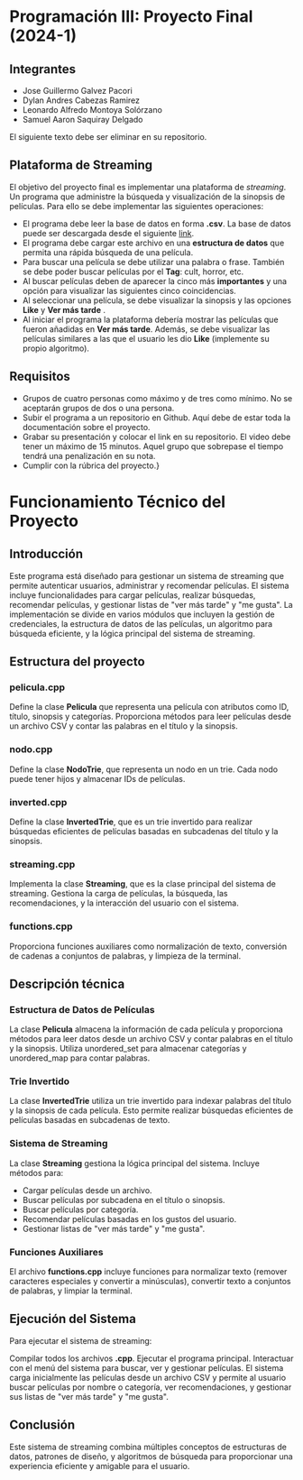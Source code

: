 # Programación III: Proyecto Final (2024-1)

## Integrantes
* Jose Guillermo Galvez Pacori
* Dylan Andres Cabezas Ramirez
* Leonardo Alfredo Montoya Solórzano
* Samuel Aaron Saquiray Delgado

El siguiente texto debe ser eliminar en su repositorio.

## Plataforma de Streaming
El objetivo del proyecto final es implementar una plataforma de *streaming*. Un programa que administre la búsqueda y visualización de la sinopsis de películas. Para ello se debe implementar las siguientes operaciones:

* El programa debe leer la base de datos en forma **.csv**. La base de datos puede ser descargada desde el siguiente [link](https://drive.google.com/file/d/1iusSIbmXJW_OUBm6X7Ik593rgCGPCPza/view?usp=sharing).
* El programa debe cargar este archivo en una **estructura de datos** que permita una rápida búsqueda de una película.
* Para buscar una película se debe utilizar una palabra o frase. También se debe poder buscar películas por el **Tag**: cult, horror, etc.
* Al buscar películas deben de aparecer la cinco más **importantes** y una opción para visualizar las siguientes cinco coincidencias.
* Al seleccionar una película, se debe visualizar la sinopsis y las opciones **Like** y **Ver más tarde** .
* Al iniciar el programa la plataforma debería mostrar las películas que fueron añadidas en **Ver más tarde**. Además, se debe visualizar las películas similares a las que el usuario les dio **Like** (implemente su propio algoritmo).

## Requisitos
* Grupos de cuatro personas como máximo y de tres como mínimo. No se aceptarán grupos de dos o una persona.
* Subir el programa a un repositorio en Github. Aquí debe de estar toda la documentación sobre el proyecto.
* Grabar su presentación y colocar el link en su repositorio. El video debe tener un máximo de 15 minutos. Aquel grupo que sobrepase el tiempo tendrá una penalización en su nota.
* Cumplir con la rúbrica del proyecto.}

# Funcionamiento Técnico del Proyecto

## Introducción
Este programa está diseñado para gestionar un sistema de streaming que permite autenticar usuarios, administrar y recomendar películas. El sistema incluye funcionalidades para cargar películas, realizar búsquedas, recomendar películas, y gestionar listas de "ver más tarde" y "me gusta". La implementación se divide en varios módulos que incluyen la gestión de credenciales, la estructura de datos de las películas, un algoritmo para búsqueda eficiente, y la lógica principal del sistema de streaming.

## Estructura del proyecto

### pelicula.cpp
Define la clase **Pelicula** que representa una película con atributos como ID, título, sinopsis y categorías. Proporciona métodos para leer películas desde un archivo CSV y contar las palabras en el título y la sinopsis.

### nodo.cpp
Define la clase **NodoTrie**, que representa un nodo en un trie. Cada nodo puede tener hijos y almacenar IDs de películas.

### inverted.cpp
Define la clase **InvertedTrie**, que es un trie invertido para realizar búsquedas eficientes de películas basadas en subcadenas del título y la sinopsis.

### streaming.cpp
Implementa la clase **Streaming**, que es la clase principal del sistema de streaming. Gestiona la carga de películas, la búsqueda, las recomendaciones, y la interacción del usuario con el sistema.

### functions.cpp
Proporciona funciones auxiliares como normalización de texto, conversión de cadenas a conjuntos de palabras, y limpieza de la terminal.

## Descripción técnica

### Estructura de Datos de Películas
La clase **Pelicula** almacena la información de cada película y proporciona métodos para leer datos desde un archivo CSV y contar palabras en el título y la sinopsis. Utiliza unordered_set para almacenar categorías y unordered_map para contar palabras.

### Trie Invertido
La clase **InvertedTrie** utiliza un trie invertido para indexar palabras del título y la sinopsis de cada película. Esto permite realizar búsquedas eficientes de películas basadas en subcadenas de texto.

### Sistema de Streaming
La clase **Streaming** gestiona la lógica principal del sistema. Incluye métodos para:
* Cargar películas desde un archivo.
* Buscar películas por subcadena en el título o sinopsis.
* Buscar películas por categoría.
* Recomendar películas basadas en los gustos del usuario.
* Gestionar listas de "ver más tarde" y "me gusta".

### Funciones Auxiliares
El archivo **functions.cpp** incluye funciones para normalizar texto (remover caracteres especiales y convertir a minúsculas), convertir texto a conjuntos de palabras, y limpiar la terminal.

## Ejecución del Sistema
Para ejecutar el sistema de streaming:

Compilar todos los archivos **.cpp**.
Ejecutar el programa principal.
Interactuar con el menú del sistema para buscar, ver y gestionar películas.
El sistema carga inicialmente las películas desde un archivo CSV y permite al usuario buscar películas por nombre o categoría, ver recomendaciones, y gestionar sus listas de "ver más tarde" y "me gusta".

## Conclusión
Este sistema de streaming combina múltiples conceptos de estructuras de datos, patrones de diseño, y algoritmos de búsqueda para proporcionar una experiencia eficiente y amigable para el usuario.

